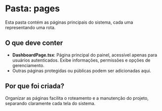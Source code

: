 # Pasta: pages

Esta pasta contém as páginas principais do sistema, cada uma representando uma rota.

## O que deve conter

- **DashboardPage.tsx**: Página principal do painel, acessível apenas para usuários autenticados. Exibe informações, permissões e opções de gerenciamento.
- Outras páginas protegidas ou públicas podem ser adicionadas aqui.

## Por que foi criada?

Organizar as páginas facilita o roteamento e a manutenção do projeto, separando claramente cada tela do sistema.

